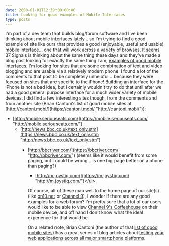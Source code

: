 ```yaml
---
date: 2008-01-01T12:39:00+00:00
title: Looking for good examples of Mobile Interfaces
type: posts
---
```

I'm part of a dev team that builds blog/forum software and I've been thinking about mobile interfaces lately... so I'm trying to find a good example of site like ours that provides a good (enjoyable, useful and usable) mobile interface... one that will work across a variety of browses. It seems 37 Signals is thinking about the same thing these days and they've made a blog post looking for exactly the same thing I am, [examples of good mobile interfaces](https://www.37signals.com/svn/posts/745-link-it-up-mobile-web-app-interfaces). I'm looking for sites that are some combination of text and video blogging and are usable via a relatively modern phone. I found a lot of the comments to that post to be completely unhelpful... because they were focused on sites that are specific to the iPhone! Building an interface for the iPhone is not a bad idea, but I certainly wouldn't try to do that until after we had a good general purpose interface for a much wider variety of mobile devices. I did find a few interesting sites though, from the comments and from another site (Brian Cantoni's list of good mobile sites at [http://cantoni.mobi/](https://cantoni.mobi/ "http://cantoni.mobi/")):

  * [http://mobile.seriouseats.com/](https://mobile.seriouseats.com/ "http://mobile.seriouseats.com/")
      * [http://news.bbc.co.uk/text_only.stm](https://news.bbc.co.uk/text_only.stm "http://news.bbc.co.uk/text_only.stm")
          * [http://bbcriver.com/](https://bbcriver.com/ "http://bbcriver.com/") (seems like it would benefit from some paging, but I could be wrong... is one big page better on a phone than paging?)
              * [http://m.joystiq.com/](https://m.joystiq.com/ "http://m.joystiq.com/")</ul>


            Of course, all of these map well to the home page of our site(s) (like [on10.net](https://on10.net/) or [Channel 9](https://channel9.msdn.com)), I wonder if there are any good examples for a web forum? I'm pretty sure that a lot of our users would like to be able to view [Channel 9's Coffeehouse](https://channel9.msdn.com/Showforum.aspx?forumid=15) on their mobile device, and off hand I don't know what the ideal experience for that would be.

            On a related note, Brian Cantoni (the author of that [list of good mobile sites](https://cantoni.mobi/)) has a great series of blog articles about [testing your web applications across all major smartphone platforms](https://www.cantoni.org/2007/12/19/palmossimulator).

